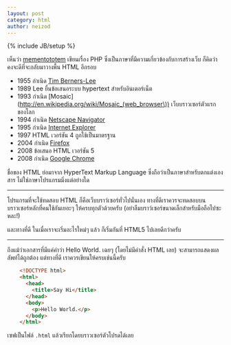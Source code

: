 ```yaml
---
layout: post
category: html
author: neizod
---
```

{% include JB/setup %}

เห็นว่า [mementototem](https://twitter.com/mementototem) เขียนเรื่อง PHP ซึ่งเป็นภาษาที่มีความเกี่ยวข้องกับการสร้างเว็บ ก็คิดว่าคงจะดีที่จะกลับมาวางพื้น HTML อีกรอบ

- 1955 กำเนิด [Tim Berners-Lee](http://en.wikipedia.org/wiki/Tim_Berners-Lee)
- 1989 Lee ยื่นข้อเสนอระบบ hypertext สำหรับอินเตอร์เน็ต
- 1993 กำเนิด [Mosaic](http://en.wikipedia.org/wiki/Mosaic_(web_browser\)) เว็บบราวเซอร์ตัวแรกของโลก
- 1994 กำเนิด [Netscape Navigator](http://en.wikipedia.org/wiki/Netscape_Navigator)
- 1995 กำเนิด [Internet Explorer](http://en.wikipedia.org/wiki/Internet_Explorer_1)
- 1997 HTML เวอร์ชัน 4 ถูกใช้เป็นมาตรฐาน
- 2004 กำเนิด [Firefox](http://en.wikipedia.org/wiki/Firefox)
- 2008 ข้อเสนอ HTML เวอร์ชัน 5
- 2008 กำเนิด [Google Chrome](http://en.wikipedia.org/wiki/Google_Chrome)

ชื่อของ HTML ย่อมาจาก HyperText Markup Language ซึ่งถือว่าเป็นภาษาสำหรับตกแต่งเองสาร ไม่ใช่ภาษาโปรแกรมมิ่งแต่อย่างใด

---

โปรแกรมที่จะใช้ทดสอบ HTML ก็คือเว็บบราว์เซอร์ทั่วไปนั่นเอง ทางที่ดีเราควรจะทดสอบบนบราวเซอร์หลักที่คนใช้กันเยอะๆ ให้ครบทุกตัวด้วยครับ (อย่าลืมบราว์เซอร์ขนาดเล็กสำหรับมือถือไปซะหละ!)

และทางที่ดี ในเมื่อเราจะเริ่มอะไรใหม่ๆ แล้ว ก็เริ่มกันที่ HTML5 ไปเลยดีกว่าครับ

---

ถึงแม้ว่าเอกสารที่มีแค่คำว่า Hello World. เฉยๆ (โดยไม่มีคำสั่ง HTML เลย) จะสามารถแสดงผลลัพท์ได้ถูกต้อง แต่ทางที่ดี เราควรเขียนให้ครบเช่นนี้ครับ

```html
    <!DOCTYPE html>
    <html>
      <head>
        <title>Say Hi</title>
      </head>
      <body>
        <p>Hello World.</p>
      </body>
    </html>
```

เซฟเป็นไฟล์ `.html` แล้วเรียกโดยบราวเซอร์ตัวโปรดได้เลย
